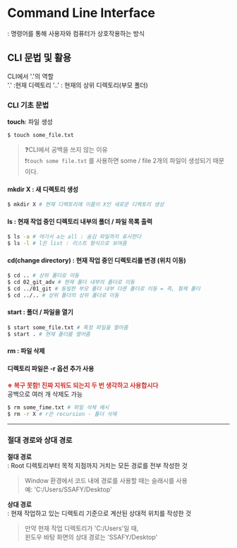 # Command Line Interface
: 명령어를 통해 사용자와 컴퓨터가 상호작용하는 방식  

## CLI 문법 및 활용

CLI에서 '.'의 역할  
'.' :현재 디렉토리
'..' : 현재의 상위 디렉토리(부모 폴더)  

### CLI 기초 문법  

**touch**: 파일 생성
```bash
$ touch some_file.txt
```  
>❓CLI에서 공백을 쓰지 않는 이유  
❗`touch some file.txt` 를 사용하면 some / file 2개의 파일이 생성되기 때문이다.  

#### mkdir X : 새 디렉토리 생성 
```bash
$ mkdir X # 현재 디렉토리에 이름이 X인 새로운 디렉토리 생성
```

#### ls : 현재 작업 중인 디렉토리 내부의 폴더 / 파일 목록 출력  
```bash
$ ls -a # 여기서 a는 all : 숨김 파일까지 표시한다
$ ls -l # l은 list : 리스트 형식으로 보여줌
```  

#### cd(change directory) : 현재 작업 중인 디렉토리를 변경 (위치 이동)
```bash
$ cd .. # 상위 폴더로 이동
$ cd 02_git_adv # 현재 폴더 내부의 폴더로 이동
$ cd ../01_git # 동일한 부모 폴더 내부 다른 폴더로 이동 = 즉, 형제 폴더
$ cd ../.. # 상위 폴더의 상위 폴더로 이동
```  

#### start : 폴더 / 파일을 열기  
```bash
$ start some_file.txt # 특정 파일을 열어줌 
$ start . # 현재 폴더를 열어줌
```

#### rm : 파일 삭제 
#### 디렉토리 파일은 -r 옵션 추가 사용  
**<span style = "color: #d0312d">※ 복구 못함! 진짜 지워도 되는지 두 번 생각하고 사용합시다</span>**  
  공백으로 여러 개 삭제도 가능
```bash
$ rm some_fime.txt # 파일 삭제 예시
$ rm -r X # r은 recursion - 폴더 삭제
```  

---

### 절대 경로와 상대 경로
**절대 경로**   
: Root 디렉토리부터 목적 지점까지 거치는 모든 경로를 전부 작성한 것  
> Window 환경에서 코드 내에 경로를 사용할 때는 슬래시를 사용  
예: 'C:/Users/SSAFY/Desktop'</span>  

**상대 경로**  
: 현재 작업하고 있는 디렉토리 기준으로 계산된 상대적 위치를 작성한 것  
> 만약 현재 작업 디렉토리가 'C:/Users'일 때,  
윈도우 바탕 화면의 상대 경로는 'SSAFY/Desktop'  